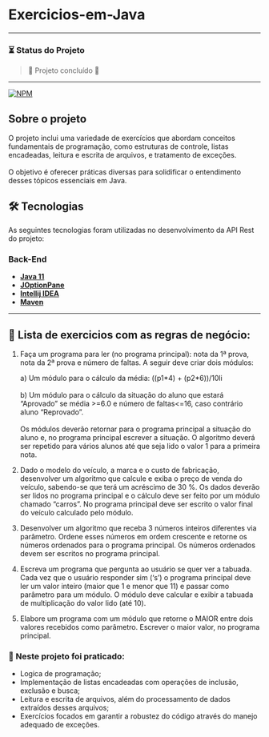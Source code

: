 # Exercicios-em-Java

---
### ⏳ Status do Projeto
> :construction: Projeto concluído :construction:
---

[![NPM](https://img.shields.io/npm/l/react)](https://github.com/RobsonCoura/API-Clinica-Medica-CRUD/blob/main/LICENSE) 

## Sobre o projeto

O projeto inclui uma variedade de exercícios que abordam conceitos fundamentais de programação, como estruturas de controle, listas encadeadas, leitura e escrita de arquivos, e tratamento de exceções. 
<br><br>
O objetivo é oferecer práticas diversas para solidificar o entendimento desses tópicos essenciais em Java.

## 🛠 Tecnologias

As seguintes tecnologias foram utilizadas no desenvolvimento da API Rest do projeto:

### Back-End
- **[Java 11](https://www.oracle.com/java)**
- **[JOptionPane](https://docs.oracle.com/javase%2F8%2Fdocs%2Fapi%2F%2F/javax/swing/JOptionPane.html)**
- **[Intellij IDEA](https://www.jetbrains.com/help/idea/getting-started.html)**
- **[Maven](https://maven.apache.org)**

---

## 🎯 Lista de exercicios com as regras de negócio:

1. Faça um programa para ler (no programa principal): nota da 1ª prova, nota da 2ª prova e número de faltas. A seguir deve criar dois módulos:

<ul>
a) Um módulo para o cálculo da média: ((p1*4) + (p2*6))/10</li>li
<br><br>
b) Um módulo para o cálculo da situação do aluno que estará “Aprovado” se média >=6.0 e número de faltas<=16, caso contrário aluno “Reprovado”.
<br><br>
Os módulos deverão retornar para o programa principal a situação do aluno e, no programa principal escrever a situação. O algoritmo deverá ser repetido para vários alunos até que seja lido o valor 1 para a primeira nota.
</ul>

2. Dado o modelo do veículo, a marca e o custo de fabricação, desenvolver um algoritmo que calcule e exiba o preço de venda do veículo, sabendo-se que terá um acréscimo de 30 %. Os dados deverão ser lidos no programa principal e o cálculo deve ser feito por um módulo chamado “carros”. No programa principal deve ser escrito o valor final do veículo calculado pelo módulo.

3. Desenvolver um algoritmo que receba 3 números inteiros diferentes via parâmetro. Ordene esses números em ordem crescente e retorne os números ordenados para o programa principal. Os números ordenados devem ser escritos no programa principal.

4. Escreva um programa que pergunta ao usuário se quer ver a tabuada. Cada vez que o usuário responder sim (‘s’) o programa principal deve ler um valor inteiro (maior que 1 e menor que 11) e passar como parâmetro para um módulo. O módulo deve calcular e exibir a tabuada de multiplicação do valor lido (até 10).
   
5. Elabore um programa com um módulo que retorne o MAIOR entre dois valores recebidos como parâmetro. Escrever o maior valor, no programa principal.

### 🧩 Neste projeto foi praticado:
<ul>
<li>Logica de programação;</li>
<li>Implementação de listas encadeadas com operações de inclusão, exclusão e busca;</li>
<li>Leitura e escrita de arquivos, além do processamento de dados extraídos desses arquivos;</li>
<li>Exercícios focados em garantir a robustez do código através do manejo adequado de exceções.</li>
</ul>
